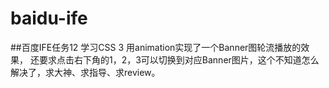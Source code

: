 # baidu-ife
##百度IFE任务12
学习CSS 3
用animation实现了一个Banner图轮流播放的效果，
还要求点击右下角的1，2，3可以切换到对应Banner图片，这个不知道怎么解决了，求大神、求指导、求review。
